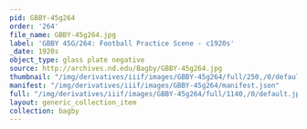 ```yaml
---
pid: GBBY-45g264
order: '264'
file_name: GBBY-45g264.jpg
label: 'GBBY 45G/264: Football Practice Scene - c1920s'
_date: 1920s
object_type: glass plate negative
source: http://archives.nd.edu/Bagby/GBBY-45g264.jpg
thumbnail: "/img/derivatives/iiif/images/GBBY-45g264/full/250,/0/default.jpg"
manifest: "/img/derivatives/iiif/images/GBBY-45g264/manifest.json"
full: "/img/derivatives/iiif/images/GBBY-45g264/full/1140,/0/default.jpg"
layout: generic_collection_item
collection: bagby
---
```


